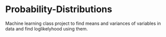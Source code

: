 # Probability-Distributions

Machine learning class project to find means and variances of variables in data and find loglikelyhood using them.
